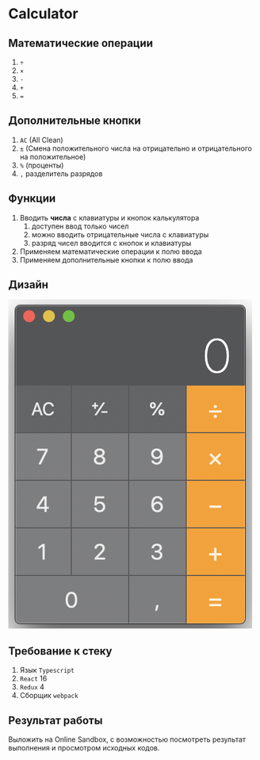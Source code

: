 # Calculator
## Математические операции
1. `÷`
2. `×`
3. `-`
4. `+`
5. `=`


## Дополнительные кнопки
1. `AC` (All Clean)
1. `±` (Смена положительного числа на отрицательно и отрицательного на положительное)
1. `%` (проценты)
1. `,` разделитель разрядов

## Функции
1. Вводить **числа** с клавиатуры и кнопок калькулятора
	1. доступен ввод только чисел
	2. можно вводить отрицательные числа с клавиатуры
	3. разряд чисел вводится с кнопок и клавиатуры
1. Применяем математические операции к полю ввода
2. Применяем дополнительные кнопки к полю ввода

## Дизайн
![Calculator Image](https://github.com/xrav/homework/blob/master/design.png)


## Требование к стеку
1. Язык `Typescript`
1. `React` 16
1. `Redux` 4
1. Сборщик `webpack`

## Результат работы
Выложить на  Online Sandbox, с возможностью посмотреть результат выполнения и просмотром исходных кодов.
